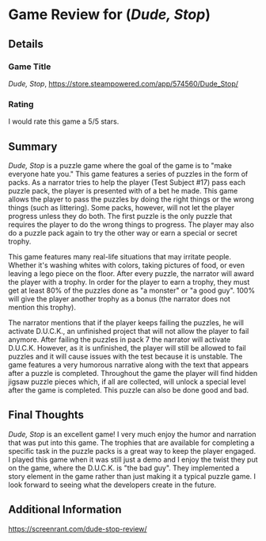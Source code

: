 # Game Review for (_Dude, Stop_)

## Details

### Game Title
_Dude, Stop_, https://store.steampowered.com/app/574560/Dude_Stop/

### Rating
I would rate this game a 5/5 stars.

## Summary
_Dude, Stop_ is a puzzle game where the goal of the game is to "make everyone hate you." This game features a series of puzzles in the form of packs. As a narrator tries to help the player (Test Subject #17) pass each puzzle pack, the player is presented with  of a bet he made. This game allows the player to pass the puzzles by doing the right things or the wrong things (such as littering). Some packs, however, will not let the player progress unless they do both. The first puzzle is the only puzzle that requires the player to do the wrong things to progress. The player may also do a puzzle pack again to try the other way or earn a special or secret trophy.

This game features many real-life situations that may irritate people. Whether it's washing whites with colors, taking pictures of food, or even leaving a lego piece on the floor. After every puzzle, the narrator will award the player with a trophy. In order for the player to earn a trophy, they must get at least 80% of the puzzles done as "a monster" or "a good guy". 100% will give the player another trophy as a bonus (the narrator does not mention this trophy).

The narrator mentions that if the player keeps failing the puzzles, he will activate D.U.C.K., an unfinished project that will not allow the player to fail anymore. After failing the puzzles in pack 7 the narrator will activate D.U.C.K. However, as it is unfinished, the player will still be allowed to fail puzzles and it will cause issues with the test because it is unstable. The game features a very humorous narrative along with the text that appears after a puzzle is completed. Throughout the game the player will find hidden jigsaw puzzle pieces which, if all are collected, will unlock a special level after the game is completed. This puzzle can also be done good and bad.

## Final Thoughts
_Dude, Stop_ is an excellent game! I very much enjoy the humor and narration that was put into this game. The trophies that are available for completing a specific task in the puzzle packs is a great way to keep the player engaged. I played this game when it was still just a demo and I enjoy the twist they put on the game, where the D.U.C.K. is "the bad guy". They implemented a story element in the game rather than just making it a typical puzzle game. I look forward to seeing what the developers create in the future.

## Additional Information
https://screenrant.com/dude-stop-review/
